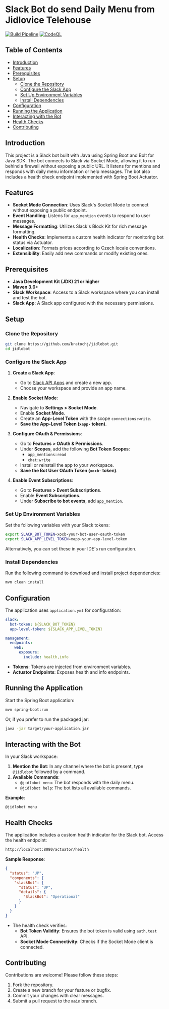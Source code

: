 # Slack Bot do send Daily Menu from Jidlovice Telehouse

[![Build Pipeline](https://github.com/kratochj/jidlobot/actions/workflows/docker-publish.yml/badge.svg?branch=main)](https://github.com/kratochj/jidlobot/actions/workflows/docker-publish.yml)
[![CodeQL](https://github.com/kratochj/jidlobot/actions/workflows/github-code-scanning/codeql/badge.svg)](https://github.com/kratochj/jidlobot/actions/workflows/github-code-scanning/codeql)
## Table of Contents

- [Introduction](#introduction)
- [Features](#features)
- [Prerequisites](#prerequisites)
- [Setup](#setup)
    - [Clone the Repository](#clone-the-repository)
    - [Configure the Slack App](#configure-the-slack-app)
    - [Set Up Environment Variables](#set-up-environment-variables)
    - [Install Dependencies](#install-dependencies)
- [Configuration](#configuration)
- [Running the Application](#running-the-application)
- [Interacting with the Bot](#interacting-with-the-bot)
- [Health Checks](#health-checks)
- [Contributing](#contributing)

## Introduction

This project is a Slack bot built with Java using Spring Boot and Bolt for Java SDK. The bot connects to Slack via Socket Mode, allowing it to run behind a firewall without exposing a public URL. It listens for mentions and responds with daily menu information or help messages. The bot also includes a health check endpoint implemented with Spring Boot Actuator.

## Features

- **Socket Mode Connection**: Uses Slack's Socket Mode to connect without exposing a public endpoint.
- **Event Handling**: Listens for `app_mention` events to respond to user messages.
- **Message Formatting**: Utilizes Slack's Block Kit for rich message formatting.
- **Health Checks**: Implements a custom health indicator for monitoring bot status via Actuator.
- **Localization**: Formats prices according to Czech locale conventions.
- **Extensibility**: Easily add new commands or modify existing ones.

## Prerequisites

- **Java Development Kit (JDK) 21 or higher**
- **Maven 3.6+**
- **Slack Workspace**: Access to a Slack workspace where you can install and test the bot.
- **Slack App**: A Slack app configured with the necessary permissions.

## Setup

### Clone the Repository

```bash
git clone https://github.com/kratochj/jidlobot.git
cd jidlobot
```

### Configure the Slack App

1. **Create a Slack App**:
    - Go to [Slack API Apps](https://api.slack.com/apps) and create a new app.
    - Choose your workspace and provide an app name.

2. **Enable Socket Mode**:
    - Navigate to **Settings > Socket Mode**.
    - Enable **Socket Mode**.
    - Create an **App-Level Token** with the scope `connections:write`.
    - **Save the App-Level Token (`xapp-` token)**.

3. **Configure OAuth & Permissions**:
    - Go to **Features > OAuth & Permissions**.
    - Under **Scopes**, add the following **Bot Token Scopes**:
        - `app_mentions:read`
        - `chat:write`
    - Install or reinstall the app to your workspace.
    - **Save the Bot User OAuth Token (`xoxb-` token)**.

4. **Enable Event Subscriptions**:
    - Go to **Features > Event Subscriptions**.
    - Enable **Event Subscriptions**.
    - Under **Subscribe to bot events**, add `app_mention`.

### Set Up Environment Variables

Set the following variables with your Slack tokens:

```bash
export SLACK_BOT_TOKEN=xoxb-your-bot-user-oauth-token
export SLACK_APP_LEVEL_TOKEN=xapp-your-app-level-token
```

Alternatively, you can set these in your IDE's run configuration.

### Install Dependencies

Run the following command to download and install project dependencies:

```bash
mvn clean install
```

## Configuration

The application uses `application.yml` for configuration:

```yaml
slack:
  bot-token: ${SLACK_BOT_TOKEN}
  app-level-token: ${SLACK_APP_LEVEL_TOKEN}

management:
  endpoints:
    web:
      exposure:
        include: health,info
```

- **Tokens**: Tokens are injected from environment variables.
- **Actuator Endpoints**: Exposes health and info endpoints.

## Running the Application

Start the Spring Boot application:

```bash
mvn spring-boot:run
```

Or, if you prefer to run the packaged jar:

```bash
java -jar target/your-application.jar
```

## Interacting with the Bot

In your Slack workspace:

1. **Mention the Bot**: In any channel where the bot is present, type `@jidlobot` followed by a command.
2. **Available Commands**:
    - `@jidlobot menu`: The bot responds with the daily menu.
    - `@jidlobot help`: The bot lists all available commands.

**Example**:

```
@jidlobot menu
```

## Health Checks

The application includes a custom health indicator for the Slack bot. Access the health endpoint:

```bash
http://localhost:8080/actuator/health
```

**Sample Response**:

```json
{
  "status": "UP",
  "components": {
    "slackBot": {
      "status": "UP",
      "details": {
        "SlackBot": "Operational"
      }
    }
  }
}
```

- The health check verifies:
    - **Bot Token Validity**: Ensures the bot token is valid using `auth.test` API.
    - **Socket Mode Connectivity**: Checks if the Socket Mode client is connected.

## Contributing

Contributions are welcome! Please follow these steps:

1. Fork the repository.
2. Create a new branch for your feature or bugfix.
3. Commit your changes with clear messages.
4. Submit a pull request to the `main` branch.

